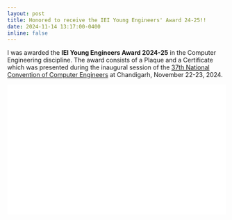 ```yaml
---
layout: post
title: Honored to receive the IEI Young Engineers' Award 24-25!!
date: 2024-11-14 13:17:00-0400
inline: false
---
```


I was awarded the <b>IEI Young Engineers Award 2024-25</b> in the Computer Engineering discipline. The award consists of a Plaque and a Certificate which was presented during the inaugural session of the [37th National Convention of Computer Engineers](https://www.ieindia.org/WebUI/ajax/Downloads/WebUI_PDF/HIGHLIGHTS_DOCUMENT-3396.pdf) at Chandigarh, November 22-23, 2024.

<iframe class="news-iframe" frameborder="0" scrolling="yes" width="100%" src="/assets/img/news/IEI_YEA.png" name="imgbox" id="imgbox"> <p>Image of Siddarth Asokan receiving the IEI YEA at the 37th National Convention of Computer Engineers</p> </iframe>

<iframe class="news-iframe" frameborder="0" scrolling="yes" width="100%"  src="/assets/img/news/IEI_YEA_PDF.png" name="imgbox" id="imgbox"><p>Image of Siddarth Asokan receiving the IEI YEA at the 37th National Convention of Computer Engineers</p></iframe>

